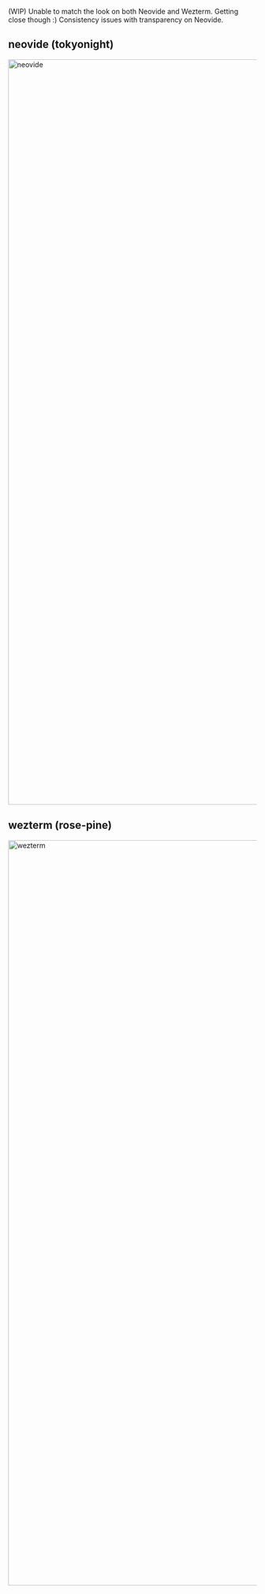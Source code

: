 (WIP) Unable to match the look on both Neovide and Wezterm. Getting close though :)
Consistency issues with transparency on Neovide. 

## neovide (tokyonight)
<img width="1512" alt="neovide" src="https://github.com/user-attachments/assets/0d313b18-f7bb-48d4-bc0c-227ce96ad558">

## wezterm (rose-pine)
<img width="1512" alt="wezterm" src="https://github.com/user-attachments/assets/88fdbc05-c5b5-4485-89d3-a600e542c0e9">

